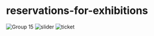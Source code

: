 # reservations-for-exhibitions

![Group 15](https://user-images.githubusercontent.com/79898245/138383733-439c0321-17ff-446b-98ef-c266900cea4c.png)
![slider](https://user-images.githubusercontent.com/79898245/138640170-9a1a2cdb-d810-4ddc-9b86-35b703e911c6.gif)
![ticket](https://user-images.githubusercontent.com/79898245/138640352-95c139dd-7359-41de-84b5-e09e83d3b2c9.gif)
